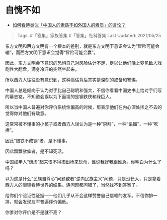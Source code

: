 # 自愧不如

- [如何看待类似「中国人的素质不如外国人的素质」的言论？](https://www.zhihu.com/question/342063221/answer/1038383073)

>Tags: #「答集」家族答集 #「答集」社科答集 
>Last Updated: 2021/05/25

东方文明和西方文明有一个根本的差别，就是东方文明下意识会认为“冒险可能会输”，而西方文明下意识会觉得“冒险可能会赢”。

因此，东方文明会下意识的恐惧自己对风险估计不足，足以让他们晚上梦见敌人戏剧性大翻盘，满身冷汗的突然坐起来。

所以西方人往往没有意识到，这种高估背后其实是深刻的戒备和警惕。

中国人总是倾向于认为对手比自己聪明和强大，不信你看看中国史书上给对手们写的墓志铭，不知道会误以为下面埋的是钢铁侠和绿巨人。

所以当中国人普遍对你评价系统性偏高的时候，那表示他们在内心深处挥之不去的觉得你对他们有敌意。

这常常被不懂事的小孩子或者西方人误认为是一种“崇拜”，一种“谄媚”，一种“吹捧”。

因此“恨铁不成钢”者，是不懂事。

因此飘飘欲仙者，是不知死活。

中国成年人“谦虚”起来恨不得掏出枪来玩命，谁说我好我跟谁急。你明白为什么了吗？

以为这是什么“民族自尊心”问题或者“逆向民族主义”问题，只是没长大，只是拿着西方人的眼镜看待世界的结果。连问题都问错了，当然找不到答案了。

  

给你们个验证性证据——他们几乎从不会这样赞誉自己信赖的友军。不信你排一排，就会发现友军普遍评价偏低。

你爹对你评价是不是就不高？

  